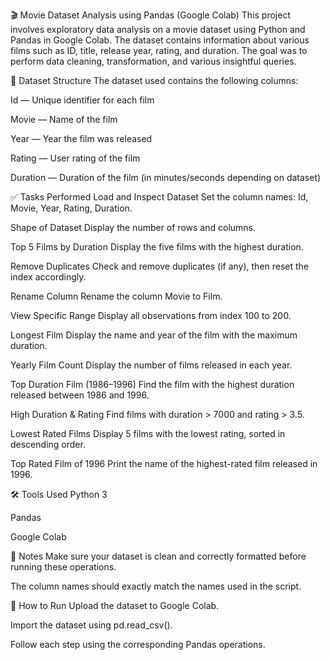 🎬 Movie Dataset Analysis using Pandas (Google Colab)
This project involves exploratory data analysis on a movie dataset using Python and Pandas in Google Colab. The dataset contains information about various films such as ID, title, release year, rating, and duration. The goal was to perform data cleaning, transformation, and various insightful queries.

📁 Dataset Structure
The dataset used contains the following columns:

Id — Unique identifier for each film

Movie — Name of the film

Year — Year the film was released

Rating — User rating of the film

Duration — Duration of the film (in minutes/seconds depending on dataset)

✅ Tasks Performed
Load and Inspect Dataset
Set the column names: Id, Movie, Year, Rating, Duration.

Shape of Dataset
Display the number of rows and columns.

Top 5 Films by Duration
Display the five films with the highest duration.

Remove Duplicates
Check and remove duplicates (if any), then reset the index accordingly.

Rename Column
Rename the column Movie to Film.

View Specific Range
Display all observations from index 100 to 200.

Longest Film
Display the name and year of the film with the maximum duration.

Yearly Film Count
Display the number of films released in each year.

Top Duration Film (1986–1996)
Find the film with the highest duration released between 1986 and 1996.

High Duration & Rating
Find films with duration > 7000 and rating > 3.5.

Lowest Rated Films
Display 5 films with the lowest rating, sorted in descending order.

Top Rated Film of 1996
Print the name of the highest-rated film released in 1996.

🛠️ Tools Used
Python 3

Pandas

Google Colab

📌 Notes
Make sure your dataset is clean and correctly formatted before running these operations.

The column names should exactly match the names used in the script.

🚀 How to Run
Upload the dataset to Google Colab.

Import the dataset using pd.read_csv().

Follow each step using the corresponding Pandas operations.
